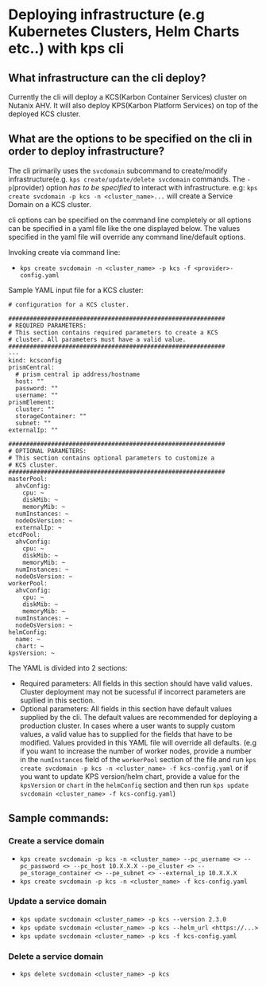 # Deploying infrastructure (e.g Kubernetes Clusters, Helm Charts etc..) with kps cli

## What infrastructure can the cli deploy?
Currently the cli will deploy a KCS(Karbon Container Services) cluster on Nutanix AHV. It will also deploy KPS(Karbon Platform Services) on top of the deployed KCS cluster.

## What are the options to be specified on the cli in order to deploy infrastructure?
The cli primarily uses the `svcdomain` subcommand to create/modify infrastructure(e.g. `kps create/update/delete svcdomain` commands. The `-p`(provider) option *has to be specified* to interact with infrastructure. e.g: `kps create svcdomain -p kcs -n <cluster_name>...` will create a Service Domain on a KCS cluster.

cli options can be specified on the command line completely or all options can be specified in a yaml file like the one displayed below. The values specified in the yaml file will override any command line/default options. 

Invoking create via command line:
- `kps create svcdomain -n <cluster_name> -p kcs -f <provider>-config.yaml`

Sample YAML input file for a KCS cluster:
```
# configuration for a KCS cluster.

#############################################################
# REQUIRED PARAMETERS:
# This section contains required parameters to create a KCS
# cluster. All parameters must have a valid value.
#############################################################
---
kind: kcsconfig
prismCentral:
  # prism central ip address/hostname 
  host: ""  
  password: ""
  username: ""
prismElement:
  cluster: ""
  storageContainer: ""
  subnet: ""
externalIp: ""

#############################################################
# OPTIONAL PARAMETERS:
# This section contains optional parameters to customize a
# KCS cluster.
#############################################################
masterPool:
  ahvConfig:
    cpu: ~
    diskMib: ~
    memoryMib: ~
  numInstances: ~
  nodeOsVersion: ~
  externalIp: ~
etcdPool:
  ahvConfig:
    cpu: ~
    diskMib: ~
    memoryMib: ~
  numInstances: ~
  nodeOsVersion: ~
workerPool:
  ahvConfig:
    cpu: ~
    diskMib: ~
    memoryMib: ~
  numInstances: ~
  nodeOsVersion: ~
helmConfig:
  name: ~
  chart: ~
kpsVersion: ~
```

The YAML is divided into 2 sections:
* Required parameters:
  All fields in this section should have valid values. Cluster deployment may not be sucessful if incorrect parameters are supllied in this section.
* Optional parameters:
  All fields in this section have default values supplied by the cli. The default values are recommended for deploying a production cluster. In cases where a user wants to supply custom values, a valid value has to supplied for the fields that have to be modified. Values provided in this YAML file will override all defaults. (e.g if you want to increase the number of worker nodes, provide a number in the `numInstances` field of the `workerPool` section of the file and run `kps create svcdomain -p kcs -n <cluster_name> -f kcs-config.yaml` or if you want to update KPS version/helm chart, provide a value for the `kpsVersion` or `chart` in the `helmConfig` section and then run `kps update svcdomain <cluster_name> -f kcs-config.yaml`)


## Sample commands:

### Create a service domain
* `kps create svcdomain -p kcs -n <cluster_name> --pc_username <> --pc_password <> --pc_host 10.X.X.X --pe_cluster <> --pe_storage_container <> --pe_subnet <> --external_ip 10.X.X.X`
* `kps create svcdomain -p kcs -n <cluster_name> -f kcs-config.yaml`

### Update a service domain
* `kps update svcdomain <cluster_name> -p kcs --version 2.3.0`
* `kps update svcdomain <cluster_name> -p kcs --helm_url <https://...>`
* `kps update svcdomain <cluster_name> -p kcs -f kcs-config.yaml`

### Delete a service domain
* `kps delete svcdomain <cluster_name> -p kcs`
